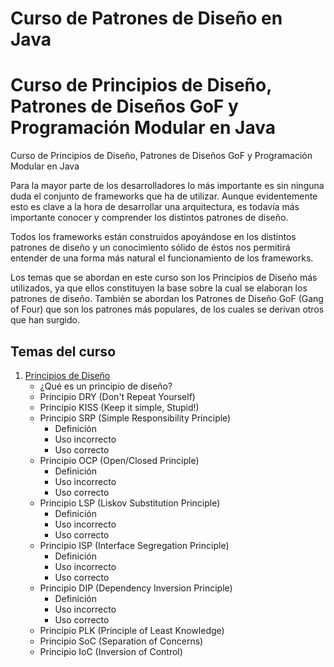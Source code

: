 # Curso de Patrones de Diseño en Java
# Curso de Principios de Diseño, Patrones de Diseños GoF y Programación Modular en Java
Curso de Principios de Diseño, Patrones de Diseños GoF y Programación Modular en Java


Para la mayor parte de los desarrolladores lo más importante es sin ninguna duda el conjunto de frameworks que ha de utilizar. Aunque evidentemente esto es clave a la hora de desarrollar una arquitectura, es todavía más importante conocer y comprender los distintos patrones de diseño.


Todos los frameworks están construidos apoyándose en los distintos patrones de diseño y un conocimiento sólido de éstos nos permitirá entender de una forma más natural el funcionamiento de los frameworks.


Los temas que se abordan en este curso son los Principios de Diseño más utilizados, ya que ellos constituyen la base sobre la cual se elaboran los patrones de diseño. También se abordan los Patrones de Diseño GoF (Gang of Four) que son los patrones más populares, de los cuales se derivan otros que han surgido.

## Temas del curso

1) [Principios de Diseño](/Conferencias/Conferencia%201_%20Principios%20de%20Diseño)
    - ¿Qué es un principio de diseño?
    - Principio DRY (Don't Repeat Yourself)
    - Principio KISS (Keep it simple, Stupid!)
    - Principio SRP (Simple Responsibility Principle)
        * Definición
        * Uso incorrecto
        * Uso correcto
    - Principio OCP (Open/Closed Principle)
        * Definición
        * Uso incorrecto
        * Uso correcto
    - Principio LSP (Liskov Substitution Principle)
        * Definición
        * Uso incorrecto
        * Uso correcto
    - Principio ISP (Interface Segregation Principle)
        * Definición
        * Uso incorrecto
        * Uso correcto
    - Principio DIP (Dependency Inversion Principle)
        * Definición
        * Uso incorrecto
        * Uso correcto
    - Principio PLK (Principle of Least Knowledge)
    - Principio SoC (Separation of Concerns)
    - Principio IoC (Inversion of Control)

